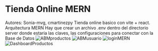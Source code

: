 # Tienda Online MERN
Autores: Sonia-mvg, cmartinezpy
Tienda online basico con vite + react. Arquitectura MERN
Hay que crear un archivo .env dentro del directorio server donde estaria las claves, las configuraciones para conectar con la Base de Datos
![ABMproductos](https://github.com/user-attachments/assets/4d645395-2a0a-41bf-82ee-eac685367c30)
![ABMusuario](https://github.com/user-attachments/assets/e9507b92-b233-453c-b295-b1fd3328808a)
![loginMERN](https://github.com/user-attachments/assets/136bb3a0-ead4-477a-995c-d72f43e4197f)
![DashboardProductos](https://github.com/user-attachments/assets/14b58884-b726-45dd-a918-845b126215fd)
